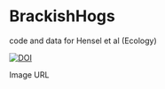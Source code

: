 # BrackishHogs
code and data for Hensel et al (Ecology)




<a href="https://zenodo.org/badge/latestdoi/392787032"><img src="https://zenodo.org/badge/392787032.svg" alt="DOI"></a>

Image URL 
